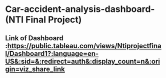 # Car-accident-analysis-dashboard-(NTI Final Project)
## Link of Dashboard :https://public.tableau.com/views/Ntiprojectfinal/Dashboard1?:language=en-US&:sid=&:redirect=auth&:display_count=n&:origin=viz_share_link

